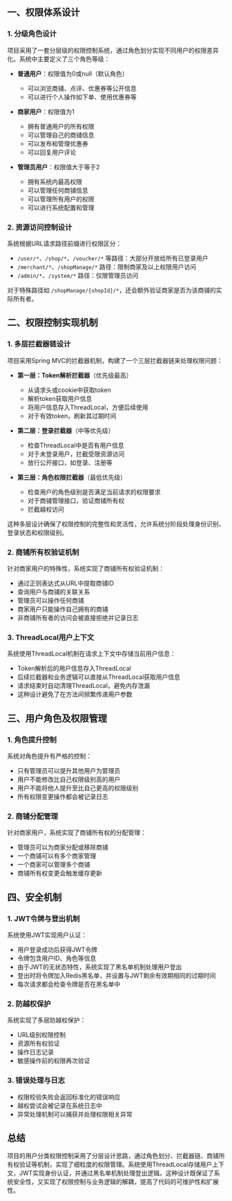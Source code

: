 
## 一、权限体系设计

### 1. 分级角色设计

项目采用了一套分层级的权限控制系统，通过角色划分实现不同用户的权限差异化。系统中主要定义了三个角色等级：

- **普通用户**：权限值为0或null（默认角色）
  - 可以浏览商铺、点评、优惠券等公开信息
  - 可以进行个人操作如下单、使用优惠券等

- **商家用户**：权限值为1
  - 拥有普通用户的所有权限
  - 可以管理自己的商铺信息
  - 可以发布和管理优惠券
  - 可以回复用户评论

- **管理员用户**：权限值大于等于2
  - 拥有系统内最高权限
  - 可以管理任何商铺信息
  - 可以管理所有用户的权限
  - 可以进行系统配置和管理

### 2. 资源访问控制设计

系统根据URL请求路径前缀进行权限区分：

- `/user/*`、`/shop/*`、`/voucher/*` 等路径：大部分开放给所有已登录用户
- `/merchant/*`、`/shopManage/*` 路径：限制商家及以上权限用户访问
- `/admin/*`、`/system/*` 路径：仅限管理员访问

对于特殊路径如 `/shopManage/{shopId}/*`，还会额外验证商家是否为该商铺的实际所有者。

## 二、权限控制实现机制

### 1. 多层拦截器链设计

项目采用Spring MVC的拦截器机制，构建了一个三层拦截器链来处理权限问题：

- **第一层：Token解析拦截器**（优先级最高）
  - 从请求头或cookie中获取token
  - 解析token获取用户信息
  - 将用户信息存入ThreadLocal，方便后续使用
  - 对于有效token，刷新其过期时间

- **第二层：登录拦截器**（中等优先级）
  - 检查ThreadLocal中是否有用户信息
  - 对于未登录用户，拦截受限资源访问
  - 放行公开接口，如登录、注册等

- **第三层：角色权限拦截器**（最低优先级）
  - 检查用户的角色级别是否满足当前请求的权限要求
  - 对于商铺管理接口，验证商铺所有权
  - 拦截越权访问

这种多层设计确保了权限控制的完整性和灵活性，允许系统分阶段处理身份识别、登录状态和权限级别。

### 2. 商铺所有权验证机制

针对商家用户的特殊性，系统实现了商铺所有权验证机制：

- 通过正则表达式从URL中提取商铺ID
- 查询用户与商铺的关联关系
- 管理员可以操作任何商铺
- 商家用户只能操作自己拥有的商铺
- 非商铺所有者的访问会被直接拒绝并记录日志

### 3. ThreadLocal用户上下文

系统使用ThreadLocal机制在请求上下文中存储当前用户信息：

- Token解析后的用户信息存入ThreadLocal
- 后续拦截器和业务逻辑可以直接从ThreadLocal获取用户信息
- 请求结束时自动清理ThreadLocal，避免内存泄漏
- 这种设计避免了在方法间频繁传递用户参数

## 三、用户角色及权限管理

### 1. 角色提升控制

系统对角色提升有严格的控制：

- 只有管理员可以提升其他用户为管理员
- 用户不能修改比自己权限级别高的用户
- 用户不能将他人提升至比自己更高的权限级别
- 所有权限变更操作都会被记录日志

### 2. 商铺分配管理

针对商家用户，系统实现了商铺所有权的分配管理：

- 管理员可以为商家分配或移除商铺
- 一个商铺可以有多个商家管理
- 一个商家可以管理多个商铺
- 商铺所有权变更会触发缓存更新

## 四、安全机制

### 1. JWT令牌与登出机制

系统使用JWT实现用户认证：

- 用户登录成功后获得JWT令牌
- 令牌包含用户ID、角色等信息
- 由于JWT的无状态特性，系统实现了黑名单机制处理用户登出
- 登出时将令牌加入Redis黑名单，并设置与JWT剩余有效期相同的过期时间
- 每次请求都会检查令牌是否在黑名单中

### 2. 防越权保护

系统实现了多层防越权保护：

- URL级别权限控制
- 资源所有权验证
- 操作日志记录
- 敏感操作前的权限再次验证

### 3. 错误处理与日志

- 权限校验失败会返回标准化的错误响应
- 越权尝试会被记录在系统日志中
- 异常处理机制可以捕获并处理权限相关异常

## 总结

项目的用户分类权限控制采用了分层设计思路，通过角色划分、拦截器链、商铺所有权验证等机制，实现了细粒度的权限管理。系统使用ThreadLocal存储用户上下文，JWT实现身份认证，并通过黑名单机制处理登出逻辑。这种设计既保证了系统安全性，又实现了权限控制与业务逻辑的解耦，提高了代码的可维护性和扩展性。